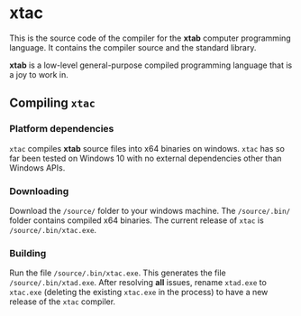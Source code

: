 # xtac
This is the source code of the compiler for the **xtab** computer programming language. It contains the compiler source and the standard library.

**xtab** is a low-level general-purpose compiled programming language that is a joy to work in. 

## Compiling `xtac`

### Platform dependencies
`xtac` compiles **xtab** source files into x64 binaries on windows. `xtac` has so far been tested on Windows 10 with no external dependencies other than Windows APIs.

### Downloading
Download the `/source/` folder to your windows machine. The `/source/.bin/` folder contains compiled x64 binaries. The current release of `xtac` is `/source/.bin/xtac.exe`.

### Building
Run the file `/source/.bin/xtac.exe`. This generates the file `/source/.bin/xtad.exe`. After resolving **all** issues, rename `xtad.exe` to `xtac.exe` (deleting the existing `xtac.exe` in the process) to have a new release of the `xtac` compiler.
